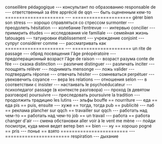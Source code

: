 conseillère pédagogique --- консультант по образованию
responsable de --- ответственный за
être apprécié de qqn --- быть оцененным кем-то
===================== --- =====================
gèrer bien son stress --- хорошо справляться со стрессом
surmonter --- преодолеть
hésitation --- колебание
l’entrevue --- интервью
concilier --- примирить
études --- исследования
vie familiale --- семейная жизнь
tatouages --- татуировки
établissement --- учреждение
conjoint --- супруг
considérer comme --- рассматривать как
===================== --- =====================
un rite de passage --- обряд посвящения
l'âge préopératoire --- предоперационный возраст
l'âge de raison --- возраст разума
conte de fée --- сказка
distinction --- различие
distinguer --- различать
inciter --- поощрять
relèver --- поднимать
mensonge --- ложь
valider --- подтвердить
réponse --- отвечать
hésiter --- сомневаться
perpétuer --- увековечить
coyance --- вера
les relations --- отношения
selon --- в соответствии с
insister --- настаивать
le psychoéducateur --- психопедагог
passage (в контексте разговора) --- проход (в девятом разговоре)
poursuivre --- преследовать
poursuivre la tradition --- продолжить традицию
les lutins --- эльфы
bouffe == nourriture --- еда == еда
pis == puis, ensuite --- хуже == тогда, тогда
pub == publicité --- паб == реклама
plancher sur qqch == travailler sur qqch --- работать над чем-то == работать над чем-то
job == un travail --- работа == работа
changer d'air --- смена обстановки
aller voir à le vent me mène --- пойди посмотри, куда меня ведет ветер
ben == bien --- ну == хорошо
pogné == pris --- понье == взято
======================== --- =======================
respiration --- дыхание